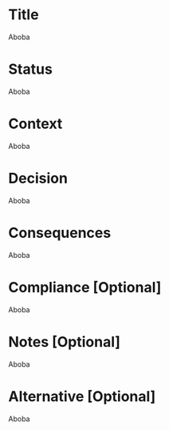 # Title
Aboba

# Status
Aboba

# Context
Aboba

# Decision
Aboba

# Consequences
Aboba

# Compliance [Optional]
Aboba

# Notes [Optional]
Aboba

# Alternative [Optional]
Aboba

